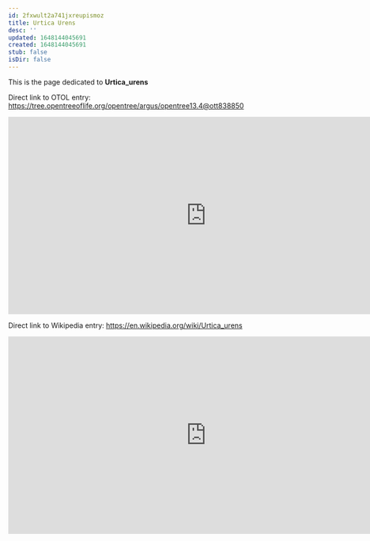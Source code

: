```yaml
---
id: 2fxwult2a741jxreupismoz
title: Urtica Urens
desc: ''
updated: 1648144045691
created: 1648144045691
stub: false
isDir: false
---
```

This is the page dedicated to **Urtica_urens**


Direct link to OTOL entry: https://tree.opentreeoflife.org/opentree/argus/opentree13.4@ott838850



<html>
    <body>
    <iframe src="https://tree.opentreeoflife.org/opentree/argus/opentree13.4@ott838850"
    width="800" height="400" frameborder="0" allowfullscreen> </iframe>
    </body>
</html>
    


Direct link to Wikipedia entry: https://en.wikipedia.org/wiki/Urtica_urens



<html>
    <body>
    <iframe src="https://en.wikipedia.org/wiki/Urtica_urens"
    width="800" height="400" frameborder="0" allowfullscreen> </iframe>
    </body>
</html>
    

